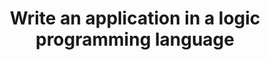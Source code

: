 ---
layout: post
title: Write an application in a logic programming language
status: todo
time: Not started
---